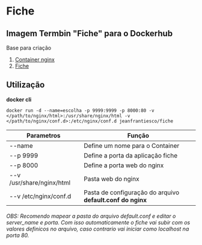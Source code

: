 # Fiche
## Imagem Termbin "Fiche" para o Dockerhub

Base para criação
1. [Container nginx](https://hub.docker.com/_/nginx)
2. [Fiche](https://github.com/solusipse/fiche)

## Utilização

**docker cli**

` docker run -d --name=escolha -p 9999:9999 -p 8000:80 -v </path/to/nginx/html>:/usr/share/nginx/html -v </path/to/nginx/conf.d>:/etc/nginx/conf.d jeanfrantiesco/fiche `
  
| Parametros| Função |
| --- | --- |
| --name | Define um nome para o Container |
| --p 9999 | Define a porta da aplicação fiche |
| --p 8000 | Define a porta web do nginx |
| --v /usr/share/nginx/html | Pasta web do nginx |
| --v /etc/nginx/conf.d | Pasta de configuração do arquivo **default.conf do nginx** |

###### OBS: Recomendo mapear a pasta do arquivo default.conf e editar o server_name e porta. Com isso automaticamente o fiche vai subir com os valores definicos no arquivo, caso contrario vai iniciar como localhost na porta 80.

